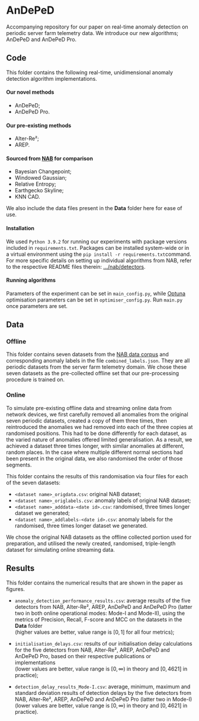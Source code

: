 # AnDePeD

Accompanying repository for our paper on real-time anomaly detection on periodic
server farm telemetry data. We introduce our new algorithms; AnDePeD and AnDePeD Pro.

## Code

This folder contains the following real-time, unidimensional anomaly detection
algorithm implementations.

#### Our novel methods

- AnDePeD;
- AnDePeD Pro.

#### Our pre-existing methods

- Alter-Re²;
- AREP.

#### Sourced from [NAB](https://github.com/numenta/NAB) for comparison
 
- Bayesian Changepoint;
- Windowed Gaussian;
- Relative Entropy;
- Earthgecko Skyline;
- KNN CAD.

We also include the data files present in the **Data** folder here for ease of use.

#### Installation

We used `Python 3.9.2` for running our experiments with package versions included
in `requirements.txt`. Packages can be installed system-wide or in a virtual
environment using the `pip install -r requirements.txt`command.
For more specific details on setting up individual algorithms from NAB,
refer to the respective README files therein:
[.../nab/detectors](https://github.com/numenta/NAB/tree/master/nab/detectors).


#### Running algorithms

Parameters of the experiment can be set in `main_config.py`, while
[Optuna](https://optuna.org/) optimisation parameters can be set in
`optimiser_config.py`. Run `main.py` once parameters are set.

## Data

### Offline

This folder contains seven datasets from the [NAB data corpus](https://github.com/numenta/NAB)
and corresponding anomaly labels in the file `combined_labels.json`. They are all periodic
datasets from the server farm telemetry domain. We chose these seven datasets as the
pre-collected offline set that our pre-processing procedure is trained on.

### Online

To simulate pre-existing offline data and streaming online data from network devices, we first
carefully removed all anomalies from the original seven periodic datasets, created a copy of
them three times, then reintroduced the anomalies we had removed into each of the three copies
at randomised positions. This had to be done differently for each dataset, as the varied nature
of anomalies offered limited generalisation. As a result, we achieved a dataset three times
longer, with similar anomalies at different, random places. In the case where multiple different
normal sections had been present in the original data, we also randomised the order of those
segments.

This folder contains the results of this randomisation via four files for each of the seven datasets:
- `<dataset name>_origdata.csv`: original NAB dataset;
- `<dataset name>_origlabels.csv`: anomaly labels of original NAB dataset;
- `<dataset name>_adddata-<date id>.csv`: randomised, three times longer dataset we generated;
- `<dataset name>_addlabels-<date id>.csv`: anomaly labels for the randomised,
three times longer dataset we generated.

We chose the original NAB datasets as the offline collected portion used for preparation,
and utilised the newly created, randomised, triple-length dataset for simulating
online streaming data.

## Results

This folder contains the numerical results that are shown in the paper as figures. 

- `anomaly_detection_performance_results.csv`: average results of the five detectors from 
NAB, Alter-Re², AREP, AnDePeD and AnDePeD Pro (latter two in both online
operational modes: Mode-I and Mode-II), using the metrics of
Precision, Recall, F-score and MCC on the datasets in the **Data** folder  
(higher values are better, value range is $[0,1]$ for all four metrics);

- `initialisation_delays.csv`: results of our initialisation delay calculations for the
five detectors from NAB, Alter-Re², AREP, AnDePeD and AnDePeD Pro,
based on their respective publications or implementations  
(lower values are better, value range is $[0, \infty)$ in theory and $[0, 4621]$ in practice);

- `detection_delay_results_Mode-I.csv`: average, minimum, maximum and standard deviation results of detection delays by
the five detectors from NAB, Alter-Re², AREP, AnDePeD and AnDePeD Pro (latter two in Mode-I)  
(lower values are better, value range is $[0, \infty)$ in theory and $[0, 4621]$ in practice).
